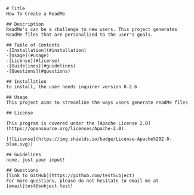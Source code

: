 
    # Title
    How To Create a ReadMe

    ## Description
    ReadMe's can be a challenge to new users. This project generates ReadMe files that are personalized to the user's goals.

    ## Table of Contents
    -[Installation](#installation)
    -[Usage](#usage)
    -[License](#license)
    -[Guidelines](#guidelines)
    -[Questions](#questions)

    ## Installation
    to install, the user needs inquirer version 8.2.6

    ## Usage
    This project aims to streamline the ways users generate readMe files
    
    ## License

    This program is covered under the [Apache License 2.0](https://opensource.org/licenses/Apache-2.0).
        
    [![License](https://img.shields.io/badge/License-Apache%202.0-blue.svg)]

    ## Guidelines
    none, just your input!

    ## Questions
    [link to GitHub](https://github.com/testSubject)
    For more questions, please do not hesitate to email me at [email]test@subject.test!

